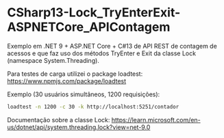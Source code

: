 # CSharp13-Lock_TryEnterExit-ASPNETCore_APIContagem
Exemplo em .NET 9 + ASP.NET Core + C#13 de API REST de contagem de acessos e que faz uso dos métodos TryEnter e Exit da classe Lock (namespace System.Threading).

Para testes de carga utilizei o package loadtest: https://www.npmjs.com/package/loadtest

Exemplo (30 usuários simultâneos, 1200 requisições): 

```bash
loadtest -n 1200 -c 30 -k http://localhost:5251/contador
```

Documentação sobre a classe Lock: https://learn.microsoft.com/en-us/dotnet/api/system.threading.lock?view=net-9.0
